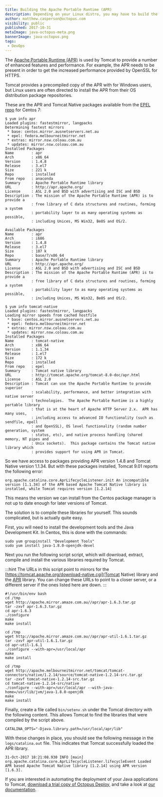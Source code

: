```yaml
---
title: Building the Apache Portable Runtime (APR)
description: Depending on your Linux distro, you may have to build the APR from scratch to take advantage of the higher performance of the OpenSSL library in Tomcat.
author: matthew.casperson@octopus.com
visibility: public
published: 2017-10-31
metaImage: java-octopus-meta.png
bannerImage: java-octopus.png
tags:
 - DevOps
---
```


The [Apache Portable Runtime (APR)](https://tomcat.apache.org/tomcat-9.0-doc/apr.html) is used by Tomcat to provide a number of enhanced features and performance. For example, the APR needs to be present in order to get the increased performance provided by OpenSSL for HTTPS.

Tomcat provides a precompiled copy of the APR with for Windows users, but Linux users are often directed to install the APR from their OS distribution package repositories.

These are the APR and Tomcat Native packages available from the [EPEL repo](https://fedoraproject.org/wiki/EPEL) for Centos 7:

```
$ yum info apr
Loaded plugins: fastestmirror, langpacks
Determining fastest mirrors
 * base: centos.mirror.ausnetservers.net.au
 * epel: fedora.melbourneitmirror.net
 * extras: mirror.nsw.coloau.com.au
 * updates: mirror.nsw.coloau.com.au
Installed Packages
Name        : apr
Arch        : x86_64
Version     : 1.4.8
Release     : 3.el7
Size        : 221 k
Repo        : installed
From repo   : anaconda
Summary     : Apache Portable Runtime library
URL         : http://apr.apache.org/
License     : ASL 2.0 and BSD with advertising and ISC and BSD
Description : The mission of the Apache Portable Runtime (APR) is to provide a
            : free library of C data structures and routines, forming a system
            : portability layer to as many operating systems as possible,
            : including Unices, MS Win32, BeOS and OS/2.

Available Packages
Name        : apr
Arch        : i686
Version     : 1.4.8
Release     : 3.el7
Size        : 107 k
Repo        : base/7/x86_64
Summary     : Apache Portable Runtime library
URL         : http://apr.apache.org/
License     : ASL 2.0 and BSD with advertising and ISC and BSD
Description : The mission of the Apache Portable Runtime (APR) is to provide a
            : free library of C data structures and routines, forming a system
            : portability layer to as many operating systems as possible,
            : including Unices, MS Win32, BeOS and OS/2.

$ yum info tomcat-native
Loaded plugins: fastestmirror, langpacks
Loading mirror speeds from cached hostfile
 * base: centos.mirror.ausnetservers.net.au
 * epel: fedora.melbourneitmirror.net
 * extras: mirror.nsw.coloau.com.au
 * updates: mirror.nsw.coloau.com.au
Installed Packages
Name        : tomcat-native
Arch        : x86_64
Version     : 1.1.34
Release     : 1.el7
Size        : 172 k
Repo        : installed
From repo   : epel
Summary     : Tomcat native library
URL         : http://tomcat.apache.org/tomcat-8.0-doc/apr.html
License     : ASL 2.0
Description : Tomcat can use the Apache Portable Runtime to provide superior
            : scalability, performance, and better integration with native server
            : technologies.  The Apache Portable Runtime is a highly portable library
            : that is at the heart of Apache HTTP Server 2.x.  APR has many uses,
            : including access to advanced IO functionality (such as sendfile, epoll
            : and OpenSSL), OS level functionality (random number generation, system
            : status, etc), and native process handling (shared memory, NT pipes and
            : Unix sockets).  This package contains the Tomcat native library which
            : provides support for using APR in Tomcat.
```

So we have access to packages providing APR version 1.4.8 and Tomcat Native version 1.1.34. But with these packages installed, Tomcat 9.01 reports the following error:

```
org.apache.catalina.core.AprLifecycleListener.init An incompatible version [1.1.34] of the APR based Apache Tomcat Native library is installed, while Tomcat requires version [1.2.14]
```

This means the version we can install from the Centos package manager is not up to date enough for later versions of Tomcat.

The solution is to compile these libraries for yourself. This sounds complicated, but is actually quite easy.

First, you will need to install the development tools and the Java Development Kit. In Centos, this is done with the commands:

```
sudo yum groupinstall "Development Tools"
sudo yum install java-1.8.0-openjdk-devel
```

Next you run the following script script, which will download, extract, compile and install the various libraries required by Tomcat.

:::hint
The URLs in this script point to mirrors for the [https://tomcat.apache.org/download-native.cgi](Tomcat Native) library and the [APR](https://apr.apache.org/download.cgi) library. You can change these URLs to point to a closer server, or a different server if the ones listed here are down.
:::

```
#!/usr/bin/env bash
cd /tmp
wget http://apache.mirror.amaze.com.au//apr/apr-1.6.3.tar.gz
tar -zxvf apr-1.6.3.tar.gz
cd apr-1.6.3
./configure
make
make install

cd /tmp
wget http://apache.mirror.amaze.com.au//apr/apr-util-1.6.1.tar.gz
tar -zxvf apr-util-1.6.1.tar.gz
cd apr-util-1.6.1
./configure --with-apr=/usr/local/apr
make
make install

cd /tmp
wget http://apache.melbourneitmirror.net/tomcat/tomcat-connectors/native/1.2.14/source/tomcat-native-1.2.14-src.tar.gz
tar -zxvf tomcat-native-1.2.14-src.tar.gz
cd tomcat-native-1.2.14-src/native
./configure --with-apr=/usr/local/apr --with-java-home=/usr/lib/jvm/java-1.8.0-openjdk
make
make install
```

Finally, create a file called `bin/setenv.sh` under the Tomcat directory with the following content. This allows Tomcat to find the libraries that were compiled by the script above.

```
CATALINA_OPTS="-Djava.library.path=/usr/local/apr/lib"
```

With these changes in place, you should see the following message in the `logs/catalina.out` file. This indicates that Tomcat successfully loaded the APR library.

```
31-Oct-2017 18:21:08.930 INFO [main] org.apache.catalina.core.AprLifecycleListener.lifecycleEvent Loaded APR based Apache Tomcat Native library [1.2.14] using APR version [1.6.3].
```

If you are interested in automating the deployment of your Java applications to Tomcat, [download a trial copy of Octopus Deploy](https://octopus.com/downloads), and take a look at [our documentation](https://octopus.com/docs/deployments/java/deploying-java-applications).
